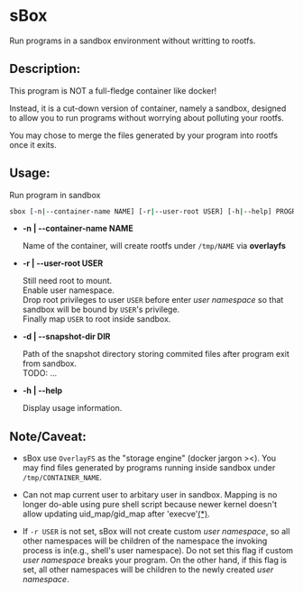 # sBox

Run programs in a sandbox environment without writting to rootfs.


## Description:

This program is NOT a full-fledge container like docker!

Instead, it is a cut-down version of container, namely a sandbox, designed 
to allow you to run programs without worrying about polluting your rootfs.

You may chose to merge the files generated by your program into rootfs 
once it exits.


## Usage: 

Run program in sandbox

```bash
sbox [-n|--container-name NAME] [-r|--user-root USER] [-h|--help] PROGRAM
```

* **-n | --container-name NAME**
    
    Name of the container, will create rootfs under `/tmp/NAME` via **overlayfs**

* **-r | --user-root USER** 
    
    Still need root to mount.\
    Enable user namespace.\
    Drop root privileges to user `USER` before enter *user namespace* so that sandbox will be bound by `USER`'s privilege.\
    Finally map `USER` to root inside sandbox.

* **-d | --snapshot-dir DIR** 

    Path of the snapshot directory storing commited files after program exit from sandbox.\
    TODO: ...
    
* **-h | --help**

    Display usage information.

## Note/Caveat:

- sBox use `OverlayFS` as the "storage engine" (docker jargon ><). You may find files generated by programs running inside sandbox under `/tmp/CONTAINER_NAME`.

- Can not map current user to arbitary user in sandbox. Mapping is no longer do-able using pure shell script because newer kernel doesn't allow updating uid_map/gid_map after 'execve'[(\*)](https://stackoverflow.com/questions/45972426/unshare-user-namespace-and-set-uid-mapping-with-newuidmap).

- If `-r USER` is not set, sBox will not create custom *user namespace*, so all other namespaces will be children of the namespace the invoking process is in(e.g., shell's user namespace). Do not set this flag if custom *user namespace* breaks your program. On the other hand, if this flag is set, all other namespaces will be children to the newly created *user namespace*.
